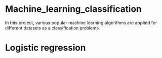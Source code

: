 # Machine_learning_classification
In this project,  various popular machine learning algorithms are applied for different datasets as a classification problems. 
# Logistic regression
